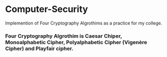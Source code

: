 # Computer-Security
 Implemention of Four Cryptography Algrothims as a practice for my college.
### Four Cryptography Algrothim is Caesar Chiper, Monoalphabetic Cipher, Polyalphabetic Cipher (Vigenère Cipher) and Playfair cipher.
